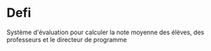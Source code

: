 # Defi
Système d'évaluation pour calculer la note moyenne des élèves, des professeurs et le directeur de programme
